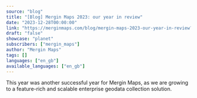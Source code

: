 ```yaml
---
source: "blog"
title: "[Blog] Mergin Maps 2023: our year in review"
date: "2023-12-28T00:00:00"
link: "https://merginmaps.com/blog/mergin-maps-2023-our-year-in-review?utm_source=qgis"
draft: "false"
showcase: "planet"
subscribers: ["mergin_maps"]
author: "Mergin Maps"
tags: []
languages: ["en_gb"]
available_languages: ["en_gb"]
---
```


This year was another successful year for Mergin Maps, as we are growing to a feature-rich and scalable enterprise geodata collection solution.
